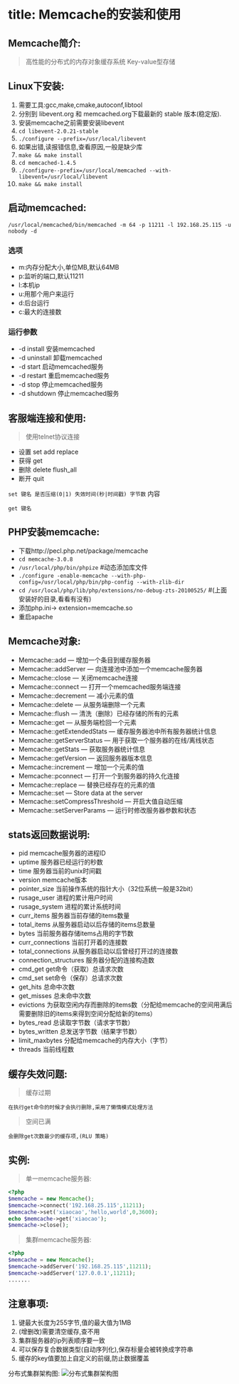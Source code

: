 title: Memcache的安装和使用
==========================

##  Memcache简介:
>高性能的分布式的内存对象缓存系统
>Key-value型存储

## Linux下安装:
1. 需要工具:gcc,make,cmake,autoconf,libtool
2. 分别到 libevent.org 和 memcached.org下载最新的 stable 版本(稳定版).
3. 安装memcache之前需要安装libevent
4. `cd libevent-2.0.21-stable`
5. `./configure --prefix=/usr/local/libevent`
6. 如果出错,读报错信息,查看原因,一般是缺少库
7. `make && make install`
8. `cd memcached-1.4.5`
9. `./configure--prefix=/usr/local/memcached --with-libevent=/usr/local/libevent`
10. `make && make install`


## 启动memcached:
`/usr/local/memcached/bin/memcached -m 64 -p 11211 -l 192.168.25.115 -u nobody -d`

### 选项

* m:内存分配大小,单位MB,默认64MB
* p:监听的端口,默认11211
* l:本机ip
* u:用那个用户来运行
* d:后台运行
* c:最大的连接数

### 运行参数
* -d install 安装memcached
* -d uninstall 卸载memcached
* -d start 启动memcached服务
* -d restart 重启memcached服务
* -d stop 停止memcached服务
* -d shutdown 停止memcached服务

## 客服端连接和使用:
> 使用telnet协议连接

* 设置 set add replace
* 获得 get
* 删除 delete flush_all
* 断开 quit

`set 键名 是否压缩(0|1) 失效时间(秒|时间戳) 字节数`
内容

`get 键名`

## PHP安装memcache:
* 下载http://pecl.php.net/package/memcache
* `cd memcache-3.0.8`
* `/usr/local/php/bin/phpize` #动态添加库文件
* `./configure -enable-memcache --with-php-config=/usr/local/php/bin/php-config --with-zlib-dir`
* `cd /usr/local/php/lib/php/extensions/no-debug-zts-20100525/`  #(上面安装好的目录,看看有没有)
* 添加php.ini->  extension=memcache.so
* 重启apache


## Memcache对象:
- Memcache::add — 增加一个条目到缓存服务器
- Memcache::addServer — 向连接池中添加一个memcache服务器
- Memcache::close — 关闭memcache连接
- Memcache::connect — 打开一个memcached服务端连接
- Memcache::decrement — 减小元素的值
- Memcache::delete — 从服务端删除一个元素
- Memcache::flush — 清洗（删除）已经存储的所有的元素
- Memcache::get — 从服务端检回一个元素
- Memcache::getExtendedStats — 缓存服务器池中所有服务器统计信息
- Memcache::getServerStatus — 用于获取一个服务器的在线/离线状态
- Memcache::getStats — 获取服务器统计信息
- Memcache::getVersion — 返回服务器版本信息
- Memcache::increment — 增加一个元素的值
- Memcache::pconnect — 打开一个到服务器的持久化连接
- Memcache::replace — 替换已经存在的元素的值
- Memcache::set — Store data at the server
- Memcache::setCompressThreshold — 开启大值自动压缩
- Memcache::setServerParams — 运行时修改服务器参数和状态

## stats返回数据说明:
- pid     memcache服务器的进程ID
- uptime     服务器已经运行的秒数
- time     服务器当前的unix时间戳
- version     memcache版本
- pointer_size     当前操作系统的指针大小（32位系统一般是32bit）
- rusage_user     进程的累计用户时间
- rusage_system     进程的累计系统时间
- curr_items     服务器当前存储的items数量
- total_items     从服务器启动以后存储的items总数量
- bytes     当前服务器存储items占用的字节数
- curr_connections     当前打开着的连接数
- total_connections     从服务器启动以后曾经打开过的连接数
- connection_structures     服务器分配的连接构造数
- cmd_get     get命令（获取）总请求次数
- cmd_set     set命令（保存）总请求次数
- get_hits     总命中次数
- get_misses     总未命中次数
- evictions     为获取空闲内存而删除的items数（分配给memcache的空间用满后需要删除旧的items来得到空间分配给新的items）
- bytes_read     总读取字节数（请求字节数）
- bytes_written     总发送字节数（结果字节数）
- limit_maxbytes     分配给memcache的内存大小（字节）
- threads     当前线程数

## 缓存失效问题:

> 缓存过期

    在执行get命令的时候才会执行删除,采用了懒惰模式处理方法

> 空间已满

    会删除get次数最少的缓存项,(RLU 策略)

## 实例:

> 单一memcache服务器:

```php
<?php
$memcache = new Memcache();
$memcache->connect('192.168.25.115',11211);
$memcache->set('xiaocao','hello,world',0,3600);
echo $memcache->get('xiaocao');
$memcache->close();
```

> 集群memcache服务器:

```php
<?php
$memcache = new Memcache();
$memcache->addServer('192.168.25.115',11211);
$memcache->addServer('127.0.0.1',11211);
.......
```

## 注意事项:
1. 键最大长度为255字节,值的最大值为1MB
2. (增删改)需要清空缓存,查不用
3. 集群服务器的ip列表顺序要一致
4. 可以保存复合数据类型(自动序列化),保存标量会被转换成字符串
5. 缓存的key值要加上自定义的前缀,防止数据覆盖


分布式集群架构图:
![分布式集群架构图](../../memcache.png)
